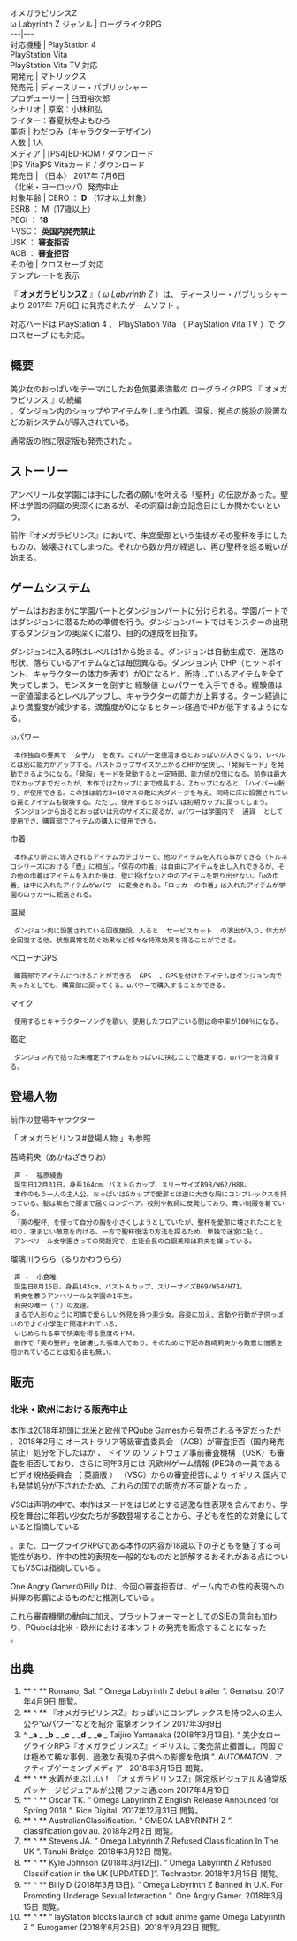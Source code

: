 オメガラビリンスZ  
ω Labyrinth Z  ジャンル  |  ローグライクRPG   
---|---  
対応機種  |  PlayStation 4    
PlayStation Vita  
PlayStation Vita TV  対応  
開発元  |  マトリックス   
発売元  |  ディースリー・パブリッシャー   
プロデューサー  |  臼田裕次郎   
シナリオ  |  原案：小林和弘   
ライター：春夏秋冬よもひろ  
美術  |  わだつみ（キャラクターデザイン）   
人数  |  1人   
メディア  |  [PS4]BD-ROM / ダウンロード   
[PS Vita]PS Vitaカード / ダウンロード  
発売日  |  （日本）  2017年  7月6日    
（北米・ヨーロッパ）発売中止  
対象年齢  |  CERO  ：  **D** （17才以上対象）    
ESRB  ：  M（17歳以上）  
PEGI  ：  **18**  
└VSC： **英国内発売禁止**  
USK  ： **審査拒否**  
ACB  ： **審査拒否**  
その他  |  クロスセーブ  対応   
テンプレートを表示  
  
『 **オメガラビリンスZ** 』（ _ω Labyrinth Z_ ）は、  ディースリー・パブリッシャー  より  2017年  7月6日
に発売されたゲームソフト    。

対応ハードは  PlayStation 4  、  PlayStation Vita  （  PlayStation Vita TV  ）で  クロスセーブ
にも対応。

##  概要  

美少女のおっぱいをテーマにしたお色気要素満載の  ローグライクRPG  『  オメガラビリンス  』の続編    
。ダンジョン内のショップやアイテムをしまう巾着、温泉、拠点の施設の設置などの新システムが導入されている。

通常版の他に限定版も発売された    。

##  ストーリー  

アンベリール女学園には手にした者の願いを叶える「聖杯」の伝説があった。聖杯は学園の洞窟の奥深くにあるが、その洞窟は創立記念日にしか開かないという。

前作『オメガラビリンス』において、朱宮愛那という生徒がその聖杯を手にしたものの、破壊されてしまった。それから数か月が経過し、再び聖杯を巡る戦いが始まる。

##  ゲームシステム  

ゲームはおおまかに学園パートとダンジョンパートに分けられる。学園パートではダンジョンに潜るための準備を行う。ダンジョンパートではモンスターの出現するダンジョンの奥深くに潜り、目的の達成を目指す。

ダンジョンに入る時はレベルは1から始まる。ダンジョンは自動生成で、迷路の形状、落ちているアイテムなどは毎回異なる。ダンジョン内でHP（ヒットポイント、キャラクターの体力を表す）が0になると、所持しているアイテムを全て失ってしまう。モンスターを倒すと
経験値
とωパワーを入手できる。経験値は一定値溜まるとレベルアップし、キャラクターの能力が上昇する。ターン経過により満腹度が減少する。満腹度が0になるとターン経過でHPが低下するようになる。

ωパワー

     本作独自の要素で  女子力  を表す。これが一定値溜まるとおっぱいが大きくなり、レベルとは別に能力がアップする。バストカップサイズが上がるとHPが全快し、「発胸モード」を発動できるようになる。「発胸」モードを発動すると一定時間、能力値が2倍になる。前作は最大でKカップまでだったが、本作ではZカップにまで成長する。Zカップになると、「ハイパーω斬り」が使用できる。この技は前方3×10マスの敵に大ダメージを与え、同時に床に設置されている罠とアイテムも破壊する。ただし、使用するとおっぱいは初期カップに戻ってしまう。 
     ダンジョンから出るとおっぱいは元のサイズに戻るが、ωパワーは学園内で  通貨  として使用でき、購買部でアイテムの購入に使用できる。 
巾着

     本作より新たに導入されるアイテムカテゴリーで、他のアイテムを入れる事ができる（トルネコシリーズにおける「壺」に相当）。「保存の巾着」は自由にアイテムを出し入れできるが、その他の巾着はアイテムを入れた後は、壁に投げないと中のアイテムを取り出せない。「ωの巾着」は中に入れたアイテムがωパワーに変換される。「ロッカーの巾着」は入れたアイテムが学園のロッカーに転送される。 
温泉

     ダンジョン内に設置されている回復施設。入ると  サービスカット  の演出が入り、体力が全回復する他、状態異常を防ぐ効果など様々な特殊効果を得ることができる。 
ベローナGPS

     購買部でアイテムにつけることができる  GPS  。GPSを付けたアイテムはダンジョン内で失ったとしても、購買部に戻ってくる。ωパワーで購入することができる。 
マイク

     使用するとキャラクターソングを歌い、使用したフロアにいる間は命中率が100％になる。 
鑑定

     ダンジョン内で拾った未確定アイテムをおっぱいに挟むことで鑑定する。ωパワーを消費する。 

##  登場人物  

前作の登場キャラクター

「  オメガラビリンス#登場人物  」も参照

茜崎莉央（あかねざきりお）

     声 -  福原綾香 
     誕生日12月31日。身長164cm、バストＧカップ、スリーサイズB98/W62/H88。 
     本作のもう一人の主人公。おっぱいはGカップで愛那とは逆に大きな胸にコンプレックスを持っている。髪は紫色で腰まで届くロングヘア。校則や教師に反発しており、青い制服を着ている。 
     「美の聖杯」を使って自分の胸を小さくしようとしていたが、聖杯を愛那に壊されたことを知り、凄まじい敵意を向ける。一方で聖杯復活の方法を探るため、単独で迷宮に赴く。 
     アンベリール女学園きっての問題児で、生徒会長の白銀美玲は莉央を嫌っている。 
瑠璃川うらら（るりかわうらら）

     声 -  小倉唯 
     誕生日8月15日。身長143cm、バストＡカップ、スリーサイズB69/W54/H71。 
     莉央を慕うアンベリール女学園の1年生。 
     莉央の唯一（？）の友達。 
     まるで人形のように可憐で愛らしい外見を持つ美少女。容姿に加え、言動や行動が子供っぽいのでよく小学生に間違われている。 
     いじめられる事で快楽を得る重度のドＭ。 
     前作で「美の聖杯」を破壊した張本人であり、そのために下記の茜崎莉央から敵意と憎悪を抱かれていることは知る由も無い。 

##  販売  

###  北米・欧州における販売中止  

本作は2018年初頭に北米と欧州でPQube Gamesから発売される予定だったが    、2018年2月に  オーストラリア等級審査委員会
（ACB）が審査拒否（国内発売禁止）処分を下したほか    、  ドイツ  の  ソフトウェア事前審査機構
（USK）も審査を拒否しており、さらに同年3月には  汎欧州ゲーム情報  (PEGI)の一員である  ビデオ規格委員会  （  英語版  ）
（VSC）からの審査拒否により  イギリス  国内でも発禁処分が下されたため、これらの国での販売が不可能となった        。

VSCは声明の中で、本作はヌードをはじめとする過激な性表現を含んでおり、学校を舞台に年若い少女たちが多数登場することから、子どもを性的な対象にしていると指摘している

。また、ローグライクRPGである本作の内容が18歳以下の子どもを魅了する可能性があり、作中の性的表現を一般的なものだと誤解するおそれがある点についてもVSCは指摘している
  。

One Angry GamerのBilly Dは、今回の審査拒否は、ゲーム内での性的表現への糾弾の影響によるものだと推測している      。

これら審査機関の動向に加え、プラットフォーマーとしてのSIEの意向も加わり、PQubeは北米・欧州における本ソフトの発売を断念することになった  
。

##  出典  

  1. ** ^  ** Romano, Sal. “  Omega Labyrinth Z debut trailer  ”. Gematsu.  2017年4月9日  閲覧。 
  2. ** ^  ** 『オメガラビリンスZ』おっぱいにコンプレックスを持つ2人の主人公や“ωパワー”などを紹介  電撃オンライン 2017年3月9日 
  3. ^  _**a** _ _**b** _ _**c** _ _**d** _ _**e** _ Taijiro Yamanaka (2018年3月13日). “  美少女ローグライクRPG『オメガラビリンスZ』イギリスにて発売禁止措置に。同国では極めて稀な事例、過激な表現の子供への影響を危惧  ”. _AUTOMATON_ .  アクティブゲーミングメディア  .  2018年3月15日  閲覧。 
  4. ** ^  ** 水着がまぶしい！ 『オメガラビリンスZ』限定版ビジュアル＆通常版パッケージビジュアルが公開  ファミ通.com 2017年4月19日 
  5. ** ^  ** Oscar TK. “  Omega Labyrinth Z English Release Announced for Spring 2018  ”. Rice Digital.  2017年12月31日  閲覧。 
  6. ** ^  ** AustralianClassification. “  OMEGA LABYRINTH Z  ”. classification.gov.au.  2018年2月2日  閲覧。 
  7. ** ^  ** Stevens JA. “  Omega Labyrinth Z Refused Classification In The UK  ”. Tanuki Bridge.  2018年3月12日  閲覧。 
  8. ** ^  ** Kyle Johnson (2018年3月12日). “  Omega Labyrinth Z Refused Classification in the UK [UPDATED  ]”. Techraptor.  2018年3月15日  閲覧。 
  9. ** ^  ** Billy D (2018年3月13日). “  Omega Labyrinth Z Banned In U.K. For Promoting Underage Sexual Interaction  ”. One Angry Gamer.  2018年3月15日  閲覧。 
  10. ** ^  ** “  layStation blocks launch of adult anime game Omega Labyrinth Z  ”. Eurogamer (2018年6月25日).  2018年9月23日  閲覧。 

